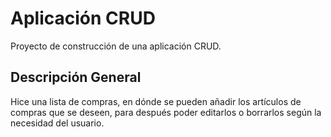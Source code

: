 # Aplicación CRUD

Proyecto de construcción de una aplicación CRUD.

## Descripción General 

Hice una lista de compras, en dónde se pueden añadir los artículos de compras que se deseen, para después poder editarlos o borrarlos según la necesidad del usuario.

